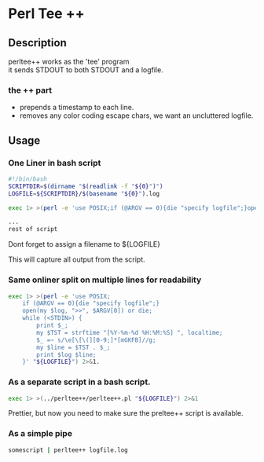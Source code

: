 # Perl Tee ++
## Description
perltee++ works as the 'tee' program  
it sends STDOUT to both STDOUT and a logfile.  

### the ++ part
* prepends a timestamp to each line.
* removes any color coding escape chars, we want an uncluttered logfile.

## Usage
### One Liner in bash script  
```bash
#!/bin/bash
SCRIPTDIR=$(dirname "$(readlink -f "${0}")")
LOGFILE=${SCRIPTDIR}/$(basename "${0}").log

exec 1> >(perl -e 'use POSIX;if (@ARGV == 0){die "specify logfile";}open(my $log, ">>", $ARGV[0]) or die;while (<STDIN>) {print $_;my $TST = strftime "[%Y-%m-%d %H:%M:%S] ", localtime;$_ =~ s/\e[\[\(][0-9;]*[mGKFB]//g;my $line = $TST . $_;print $log $line;}' "${LOGFILE}") 2>&1

...
rest of script
```
Dont forget to assign a filename to ${LOGFILE}

This will capture all output from the script.

### Same onliner split on multiple lines for readability
```bash
exec 1> >(perl -e 'use POSIX;
	if (@ARGV == 0){die "specify logfile";}
	open(my $log, ">>", $ARGV[0]) or die;
	while (<STDIN>) {
		print $_;
		my $TST = strftime "[%Y-%m-%d %H:%M:%S] ", localtime;
		$_ =~ s/\e[\[\(][0-9;]*[mGKFB]//g;
		my $line = $TST . $_;
		print $log $line;
	}' "${LOGFILE}") 2>&1.
```
### As a separate script in a bash script.
```bash
exec 1> >(../perltee++/perltee++.pl "${LOGFILE}") 2>&1
```

Prettier, but now you need to make sure the preltee++ script is available.

### As a simple pipe
``` bash
somescript | perltee++ logfile.log
```

